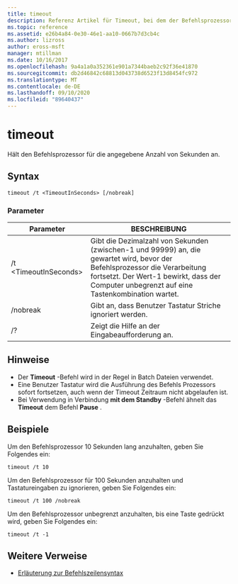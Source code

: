 ```yaml
---
title: timeout
description: Referenz Artikel für Timeout, bei dem der Befehlsprozessor für die angegebene Anzahl von Sekunden angehalten wird.
ms.topic: reference
ms.assetid: e26b4a84-0e30-46e1-aa10-0667b7d3cb4c
ms.author: lizross
author: eross-msft
manager: mtillman
ms.date: 10/16/2017
ms.openlocfilehash: 9a4a1a0a352361e901a7344baeb2c92f36e41870
ms.sourcegitcommit: db2d46842c68813d043738d6523f13d8454fc972
ms.translationtype: MT
ms.contentlocale: de-DE
ms.lasthandoff: 09/10/2020
ms.locfileid: "89640437"
---
```

# <a name="timeout"></a>timeout

Hält den Befehlsprozessor für die angegebene Anzahl von Sekunden an.



## <a name="syntax"></a>Syntax

```
timeout /t <TimeoutInSeconds> [/nobreak]
```

### <a name="parameters"></a>Parameter

|Parameter|BESCHREIBUNG|
|---------|-----------|
|/t \<TimeoutInSeconds>|Gibt die Dezimalzahl von Sekunden (zwischen-1 und 99999) an, die gewartet wird, bevor der Befehlsprozessor die Verarbeitung fortsetzt. Der Wert-1 bewirkt, dass der Computer unbegrenzt auf eine Tastenkombination wartet.|
|/nobreak|Gibt an, dass Benutzer Tastatur Striche ignoriert werden.|
|/?|Zeigt die Hilfe an der Eingabeaufforderung an.|

## <a name="remarks"></a>Hinweise

-   Der **Timeout** -Befehl wird in der Regel in Batch Dateien verwendet.
-   Eine Benutzer Tastatur wird die Ausführung des Befehls Prozessors sofort fortsetzen, auch wenn der Timeout Zeitraum nicht abgelaufen ist.
-   Bei Verwendung in Verbindung **mit dem Standby** -Befehl ähnelt das **Timeout** dem Befehl **Pause** .

## <a name="examples"></a>Beispiele

Um den Befehlsprozessor 10 Sekunden lang anzuhalten, geben Sie Folgendes ein:
```
timeout /t 10
```
Um den Befehlsprozessor für 100 Sekunden anzuhalten und Tastatureingaben zu ignorieren, geben Sie Folgendes ein:
```
timeout /t 100 /nobreak
```
Um den Befehlsprozessor unbegrenzt anzuhalten, bis eine Taste gedrückt wird, geben Sie Folgendes ein:
```
timeout /t -1
```

## <a name="additional-references"></a>Weitere Verweise

- [Erläuterung zur Befehlszeilensyntax](command-line-syntax-key.md)
